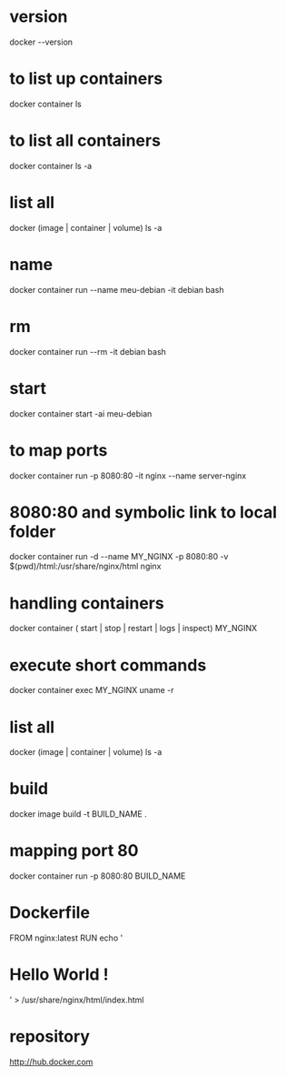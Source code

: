 # version
docker --version

# to list up containers
docker container ls

# to list all containers
docker container ls -a

# list all
docker (image | container | volume) ls -a

# name
docker container run --name meu-debian -it debian bash

# rm
docker container run --rm -it debian bash

# start
docker container start -ai meu-debian

# to map ports
docker container run -p 8080:80 -it nginx --name server-nginx

# 8080:80 and symbolic link to local folder
docker container run -d --name MY_NGINX -p 8080:80 -v $(pwd)/html:/usr/share/nginx/html nginx

# handling containers
docker container ( start | stop | restart | logs | inspect) MY_NGINX

# execute short commands
docker container exec MY_NGINX uname -r

# list all
docker (image | container | volume) ls -a

# build
docker image build -t BUILD_NAME .

# mapping port 80
 docker container run -p 8080:80 BUILD_NAME

# Dockerfile
FROM nginx:latest
RUN echo '<h1>Hello World !</h1>' > /usr/share/nginx/html/index.html

# repository
http://hub.docker.com